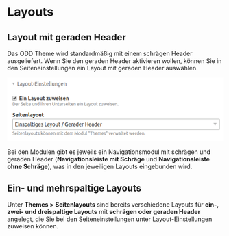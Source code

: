 # Layouts

## Layout mit geraden Header

Das ODD Theme wird standardmäßig mit einem schrägen Header ausgeliefert. Wenn Sie den geraden Header aktivieren wollen, können Sie in den Seiteneinstellungen ein Layout mit geraden Header auswählen.

![](_images/odd-theme/einrichtung/layout_mit_geraden_header.png)

Bei den Modulen gibt es jeweils ein Navigationsmodul mit schrägen und geraden Header (**Navigationsleiste mit Schräge** und **Navigationsleiste ohne Schräge**), was in den jeweiligen Layouts eingebunden wird.

## Ein- und mehrspaltige Layouts

Unter **Themes > Seitenlayouts** sind bereits verschiedene Layouts für **ein-, zwei- und dreispaltige Layouts** mit **schrägen oder geraden Header** angelegt, die Sie bei den Seiteneinstellungen unter Layout-Einstellungen zuweisen können.